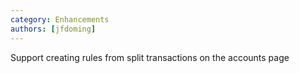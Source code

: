 ```yaml
---
category: Enhancements
authors: [jfdoming]
---
```


Support creating rules from split transactions on the accounts page
